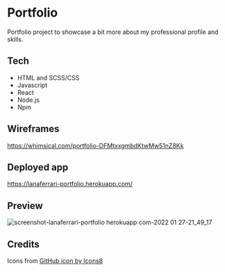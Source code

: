 # Portfolio

Portfolio project to showcase a bit more about my professional profile and skills.

## Tech
- HTML and SCSS/CSS
- Javascript
- React
- Node.js
- Npm

## Wireframes
https://whimsical.com/portfolio-DFMtxxgmbdKtwMw51nZ8Kk

## Deployed app
https://lanaferrari-portfolio.herokuapp.com/

## Preview
![screenshot-lanaferrari-portfolio herokuapp com-2022 01 27-21_49_17](https://user-images.githubusercontent.com/48991462/151449587-250bcd11-1782-44f9-ae84-7c75cc3f3ad9.png)

## Credits
Icons from <a href="https://icons8.com/icon/101795/github">GitHub icon by Icons8</a>


